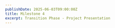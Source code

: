 ```yaml
---
publishDate: 2025-06-03T09:00:00Z
title: Milestone 4
excerpt: Transition Phase - Project Presentation
---
```

